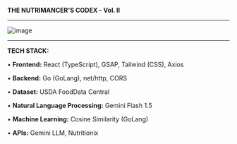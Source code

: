 **THE NUTRIMANCER'S CODEX - Vol. II**

________________________________________________________________________________________________________________

![image](https://github.com/user-attachments/assets/815b4443-bdd0-44bc-b68a-5448cc9267ea)

________________________________________________________________________________________________________________

**TECH STACK:**

• **Frontend:** React (TypeScript), GSAP, Tailwind (CSS), Axios

• **Backend:** Go (GoLang), net/http, CORS

• **Dataset:** USDA FoodData Central

• **Natural Language Processing:** Gemini Flash 1.5

• **Machine Learning:** Cosine Similarity (GoLang)

• **APIs:** Gemini LLM, Nutritionix


